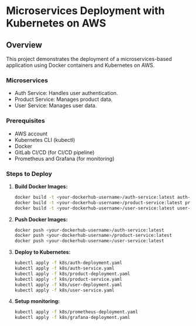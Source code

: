 # Microservices Deployment with Kubernetes on AWS

## Overview
This project demonstrates the deployment of a microservices-based application using Docker containers and Kubernetes on AWS.

### Microservices
- Auth Service: Handles user authentication.
- Product Service: Manages product data.
- User Service: Manages user data.

### Prerequisites
- AWS account
- Kubernetes CLI (kubectl)
- Docker
- GitLab CI/CD (for CI/CD pipeline)
- Prometheus and Grafana (for monitoring)

### Steps to Deploy
1. **Build Docker Images:**
   ```bash
   docker build -t <your-dockerhub-username>/auth-service:latest auth-service/
   docker build -t <your-dockerhub-username>/product-service:latest product-service/
   docker build -t <your-dockerhub-username>/user-service:latest user-service/

2. **Push Docker Images:**
   ```bash
   docker push <your-dockerhub-username>/auth-service:latest
   docker push <your-dockerhub-username>/product-service:latest
   docker push <your-dockerhub-username>/user-service:latest

3. **Deploy to Kubernetes:**
   ```bash
   kubectl apply -f k8s/auth-deployment.yaml
   kubectl apply -f k8s/auth-service.yaml
   kubectl apply -f k8s/product-deployment.yaml
   kubectl apply -f k8s/product-service.yaml
   kubectl apply -f k8s/user-deployment.yaml
   kubectl apply -f k8s/user-service.yaml

4. **Setup monitoring:**
   ```bash
   kubectl apply -f k8s/prometheus-deployment.yaml
   kubectl apply -f k8s/grafana-deployment.yaml
